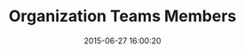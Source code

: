 ---
layout: post
title:  "Organization Teams Members"
date:   2015-06-27 16:00:20
categories: GitHub
tags: organization permissions groups list
screenshot: github-user-admin-13.jpg
---